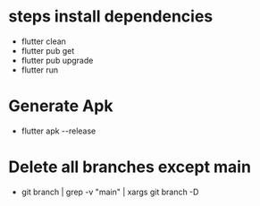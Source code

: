 # steps install dependencies 
- flutter clean
- flutter pub get 
- flutter pub upgrade
- flutter run 


# Generate Apk 
- flutter apk --release

# Delete all branches except main
- git branch | grep -v "main" | xargs git branch -D


